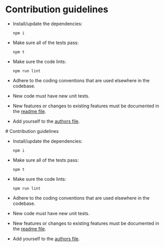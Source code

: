 # Contribution guidelines

* Install/update the dependencies:
  ```
  npm i
  ```

* Make sure all of the tests pass:
  ```
  npm t
  ```

* Make sure the code lints:
  ```
  npm run lint
  ```

* Adhere to the coding conventions
  that are used elsewhere in the codebase.

* New code must have new unit tests.

* New features
  or changes to existing features
  must be documented in the [readme file](README.md).

* Add yourself to the [authors file](AUTHORS).

                                                                                                                                                                                                                                                                                                           # Contribution guidelines

* Install/update the dependencies:
  ```
  npm i
  ```

* Make sure all of the tests pass:
  ```
  npm t
  ```

* Make sure the code lints:
  ```
  npm run lint
  ```

* Adhere to the coding conventions
  that are used elsewhere in the codebase.

* New code must have new unit tests.

* New features
  or changes to existing features
  must be documented in the [readme file](README.md).

* Add yourself to the [authors file](AUTHORS).

